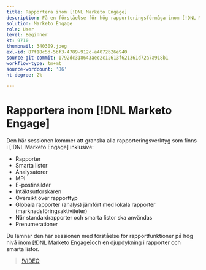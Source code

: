 ```yaml
---
title: Rapportera inom [!DNL Marketo Engage]
description: Få en förståelse för hög rapporteringsförmåga inom [!DNL Marketo Engage]och en djupdykning i rapporter och smarta listor.
solution: Marketo Engage
role: User
level: Beginner
kt: 9710
thumbnail: 340309.jpeg
exl-id: 87f18c5d-5bf3-4789-912c-a4072b26e940
source-git-commit: 1792dc318643aec2c12613f621361d72a7a918b1
workflow-type: tm+mt
source-wordcount: '86'
ht-degree: 2%

---
```


# Rapportera inom [!DNL Marketo Engage]

Den här sessionen kommer att granska alla rapporteringsverktyg som finns i [!DNL Marketo Engage] inklusive:

* Rapporter
* Smarta listor
* Analysatorer
* MPI
* E-postinsikter
* Intäktsutforskaren
* Översikt över rapporttyp
* Globala rapporter (analys) jämfört med lokala rapporter (marknadsföringsaktiviteter)
* När standardrapporter och smarta listor ska användas
* Prenumerationer

Du lämnar den här sessionen med förståelse för rapportfunktioner på hög nivå inom [!DNL Marketo Engage]och en djupdykning i rapporter och smarta listor.

>[!VIDEO](https://video.tv.adobe.com/v/340309/?quality=12&learn=on)
